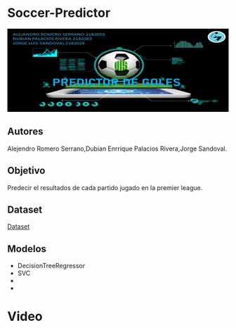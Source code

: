 # Soccer-Predictor
![](https://github.com/georsan/Soccer-Predictor/blob/main/Soccer-predictor.jpeg)

## Autores
Alejendro Romero Serrano,Dubian Enrrique Palacios Rivera,Jorge Sandoval.


## Objetivo
Predecir el resultados de cada partido jugado en la premier league.


## Dataset
[Dataset](https://www.kaggle.com/technika148/football-database)


## Modelos

- DecisionTreeRegressor
- SVC
-
-

# Video

